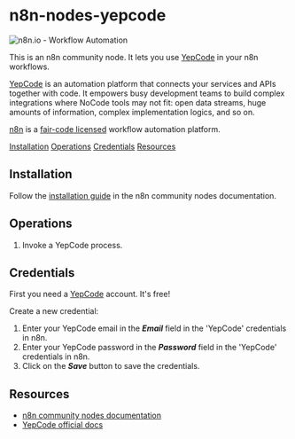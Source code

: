 # n8n-nodes-yepcode

![n8n.io - Workflow Automation](https://links.yepcode.io/qwX9S)

This is an n8n community node. It lets you use [YepCode](https://yepcode.io/) in your n8n workflows.

[YepCode](https://yepcode.io/) is an automation platform that connects your services and APIs together with code. It empowers busy development teams to build complex integrations where NoCode tools may not fit: open data streams, huge amounts of information, complex implementation logics, and so on.

[n8n](https://n8n.io/) is a [fair-code licensed](https://docs.n8n.io/reference/license/) workflow automation platform.

[Installation](#installation)
[Operations](#operations)
[Credentials](#credentials)
[Resources](#resources)


## Installation

Follow the [installation guide](https://docs.n8n.io/integrations/community-nodes/installation/) in the n8n community nodes documentation.

## Operations

1. Invoke a YepCode process.

## Credentials

First you need a [YepCode](https://yepcode.io/) account. It's free!

Create a new credential:
1. Enter your YepCode email in the ***Email*** field in the 'YepCode' credentials in n8n.
1. Enter your YepCode password in the ***Password*** field in the 'YepCode' credentials in n8n.
1. Click on the ***Save*** button to save the credentials.

## Resources

- [n8n community nodes documentation](https://docs.n8n.io/integrations/community-nodes/)
- [YepCode official docs](https://docs.yepcode.io/)
